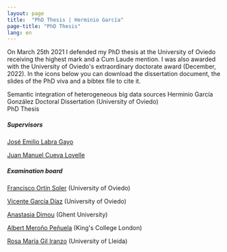 ```yaml
---
layout: page
title:  "PhD Thesis | Herminio García"
page-title: "PhD Thesis"
lang: en
---
```


On March 25th 2021 I defended my PhD thesis at the University of Oviedo receiving the highest mark and a Cum Laude mention. I was also awarded with the University of Oviedo's extraordinary doctorate award (December, 2022). In the icons below you can download the dissertation document, the slides of the PhD viva and a bibtex file to cite it.

<div class="references">
    <div class="reference">
        <div class="mainInformation">
            <span class="title">Semantic integration of heterogeneous big data sources</span>
            <span class="authors">Herminio García González</span>
            <span class="venue">Doctoral Dissertation (University of Oviedo)</span>
        </div>
        <div class="otherInformation">
            <div class="typeOfVenue">
                <span class="typeOfVenueTitle bookChapter">PhD Thesis</span>
            </div>
            <div class="links">
                <a href="Garcia-GonzalezPhDThesis.bib" title="Download BibTeX"><i class="fa fa-cloud-download fa-2x"></i></a>
                <a href="Slides-viva-Herminio-Garcia-Gonzalez.pdf" title="Download slides"><i class="fa fa-file-powerpoint-o fa-2x"></i></a>
                <a href="Thesis-Herminio-Garcia-Gonzalez.pdf" title="Download PhD dissertation"><i class="fa fa-file-pdf-o fa-2x"></i></a>
            </div>
        </div>
    </div>
</div>

##### Supervisors

[José Emilio Labra Gayo](https://labra.weso.es/)

[Juan Manuel Cueva Lovelle](http://di002.edv.uniovi.es/~cueva/index.html)

##### Examination board

[Francisco Ortín Soler](https://www.reflection.uniovi.es/ortin/) (University of Oviedo)

[Vicente García Díaz](http://www.vicentegarciadiaz.com/) (University of Oviedo)

[Anastasia Dimou](https://natadimou.com/) (Ghent University)

[Albert Meroño Peñuela](https://www.albertmeronyo.org/) (King's College London)

[Rosa María Gil Iranzo](https://rhizomik.net/~rosa) (University of Lleida)

